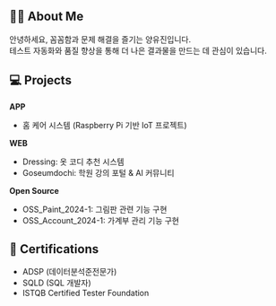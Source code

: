 ## 👩‍💻 About Me
안녕하세요, 꼼꼼함과 문제 해결을 즐기는 양유진입니다.  
테스트 자동화와 품질 향상을 통해 더 나은 결과물을 만드는 데 관심이 있습니다.

## 💻 Projects 
**APP**
- 홈 케어 시스템 (Raspberry Pi 기반 IoT 프로젝트)

**WEB**
- Dressing: 옷 코디 추천 시스템  
- Goseumdochi: 학원 강의 포털 & AI 커뮤니티

**Open Source**
- OSS_Paint_2024-1: 그림판 관련 기능 구현  
- OSS_Account_2024-1: 가계부 관리 기능 구현

## 📜 Certifications
- ADSP (데이터분석준전문가)  
- SQLD (SQL 개발자)  
- ISTQB Certified Tester Foundation  
